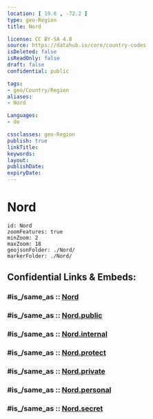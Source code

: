 ```yaml
---
location: [ 19.6 , -72.2 ] 
type: geo-Region
title: Nord

license: CC BY-SA 4.0
source: https://datahub.io/core/country-codes
isDeleted: false
isReadOnly: false
draft: false
confidential: public

tags:
- geo/Country/Region
aliases:
- Nord

Languages:
- de

cssclasses: geo-Region
publish: true
linkTitle: 
keywords: 
layout: 
publishDate: 
expiryDate: 
---
```


# Nord

```leaflet
id: Nord
zoomFeatures: true 
minZoom: 2 
maxZoom: 18
geojsonFolder: ./Nord/
markerFolder: ./Nord/
```


## Confidential Links & Embeds: 

### #is_/same_as :: [Nord](/_Standards/Earth/Continent/America~Caribbean/Haiti/Departments~Haiti/Nord.md) 

### #is_/same_as :: [Nord.public](/_public/Earth/Continent/America~Caribbean/Haiti/Departments~Haiti/Nord.public.md) 

### #is_/same_as :: [Nord.internal](/_internal/Earth/Continent/America~Caribbean/Haiti/Departments~Haiti/Nord.internal.md) 

### #is_/same_as :: [Nord.protect](/_protect/Earth/Continent/America~Caribbean/Haiti/Departments~Haiti/Nord.protect.md) 

### #is_/same_as :: [Nord.private](/_private/Earth/Continent/America~Caribbean/Haiti/Departments~Haiti/Nord.private.md) 

### #is_/same_as :: [Nord.personal](/_personal/Earth/Continent/America~Caribbean/Haiti/Departments~Haiti/Nord.personal.md) 

### #is_/same_as :: [Nord.secret](/_secret/Earth/Continent/America~Caribbean/Haiti/Departments~Haiti/Nord.secret.md)

